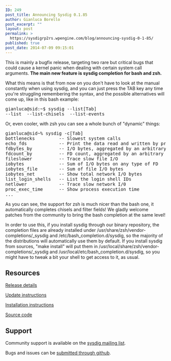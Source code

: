 ```yaml
---
ID: 249
post_title: Announcing Sysdig 0.1.85
author: Gianluca Borello
post_excerpt: ""
layout: post
permalink: >
  https://sysdigrp2rs.wpengine.com/blog/announcing-sysdig-0-1-85/
published: true
post_date: 2014-07-09 09:15:01
---
```

This is mainly a bugfix release, targeting two rare but critical bugs that could cause a kernel panic when dealing with certain system call arguments. 
**The main new feature is sysdig completion for bash and zsh.**

What this means is that from now on you don't have to look at the manual constantly when using sysdig, and you can just press the TAB key any time you're struggling remembering the syntax, and the possible alternatives will come up, like in this bash example:

<pre>gianluca@sid:~$ sysdig --list[Tab]
--list  --list-chisels  --list-events</pre>

Or, even cooler, with zsh you can see a whole bunch of "dynamic" things:

<pre>gianluca@sid~% sysdig -c[Tab]
bottlenecks         -- Slowest system calls
echo_fds            -- Print the data read and written by processes.
fdbytes_by          -- I/O bytes, aggregated by an arbitrary filter field
fdcount_by          -- FD count, aggregated by an arbitrary filter field
fileslower          -- Trace slow file I/O
iobytes             -- Sum of I/O bytes on any type of FD
iobytes_file        -- Sum of file I/O bytes
iobytes_net         -- Show total network I/O bytes
list_login_shells   -- List the login shell IDs
netlower            -- Trace slow network I/0
proc_exec_time      -- Show process execution time
...</pre>

As you can see, the support for zsh is much nicer than the bash one, it automatically completes chisels and filter fields! We gladly welcome patches from the community to bring the bash completion at the same level!

In order to use this, if you install sysdig through our binary repository, the completion files are already installed under /usr/share/zsh/vendor-completions/\_sysdig and /etc/bash\_completion.d/sysdig, so the majority of the distributions will automatically use them by default. If you install sysdig from sources, "make install" will put them in /usr/local/share/zsh/vendor-completions/\_sysdig and /usr/local/etc/bash\_completion.d/sysdig, so you might have to tweak a bit your shell to get access to it, as usual.

## Resources

[Release details][1]

[Update instructions][2]

[Installation instructions][3]

[Source code][4]

## Support

Community support is available on the [sysdig mailing list][5].

Bugs and issues can be [submitted through github][6].

 [1]: https://github.com/draios/sysdig/releases
 [2]: https://github.com/draios/sysdig/wiki/Sysdig%20Update%20and%20Uninstall
 [3]: http://www.sysdig.org/install/
 [4]: https://github.com/draios/sysdig
 [5]: https://groups.google.com/forum/#!forum/sysdig
 [6]: https://github.com/draios/sysdig/issues?state=open